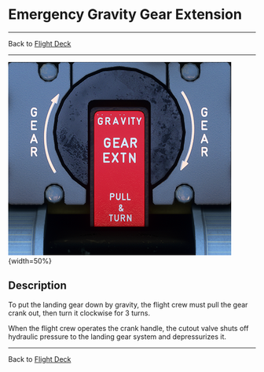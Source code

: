 # Emergency Gravity Gear Extension

---

Back to [Flight Deck](../flight-deck.md)

---

![Gravtiy Gear Extension Panel](../../assets/a32nx-briefing/pedestal/Gravity-Gear-Extn-Panel.png "Gravtiy Gear Extension Panel"){width=50%}

## Description

To put the landing gear down by gravity, the flight crew must pull the gear crank out, then turn it clockwise for 3 turns.

When the flight crew operates the crank handle, the cutout valve shuts off hydraulic pressure to the landing gear system and depressurizes it.

---

Back to [Flight Deck](../flight-deck.md)
